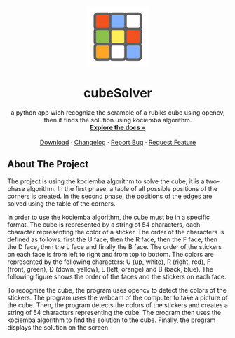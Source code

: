 <a name="readme-top"></a>

<!-- PROJECT LOGO -->

<br />
<div align="center">
<a href="https://github.com/quentinformatique/cubeSolver">
<img src="images/logo.png" alt="Logo" width="140" height="140">
</a>

<h1 align=\"center\">cubeSolver</h1>
<p align="center">
a python app wich recognize the scramble of a rubiks cube using opencv, then it finds the solution using kociemba algorithm.
<br /> 
<a href="https://github.com/quentinformatique/cubeSolver"><strong>Explore the docs »</strong></a>
<br /> 
<br /> 
<a href="https://github.com/quentinformatique/cubeSolver/releases/latest">Download</a>
·
<a href="https://github.com/quentinformatique/cubeSolver/blob/master/CHANGELOG.md">Changelog</a>
·
<a href="https://github.com/quentinformatique/cubeSolver/issues/new/choose">Report Bug</a>
·
<a href="https://github.com/quentinformatique/cubeSolver/issues/new/choose">Request Feature</a>
</p> 
</div>

<!--ABOUT THE PROJECT -->

## About The Project <br>

The project is using the kociemba algorithm to solve the cube, it is a two-phase algorithm. In the first phase, a table of all possible positions of the corners is created. In the second phase, the positions of the edges are solved using the table of the corners.

In order to use the kociemba algorithm, the cube must be in a specific format. The cube is represented by a string of 54 characters, each character representing the color of a sticker. The order of the characters is defined as follows: first the U face, then the R face, then the F face, then the D face, then the L face and finally the B face. The order of the stickers on each face is from left to right and from top to bottom. The colors are represented by the following characters: U (up, white), R (right, red), F (front, green), D (down, yellow), L (left, orange) and B (back, blue). The following figure shows the order of the faces and the stickers on each face.

To recognize the cube, the program uses opencv to detect the colors of the stickers. The program uses the webcam of the computer to take a picture of the cube. Then, the program detects the colors of the stickers and creates a string of 54 characters representing the cube. The program then uses the kociemba algorithm to find the solution to the cube. Finally, the program displays the solution on the screen.